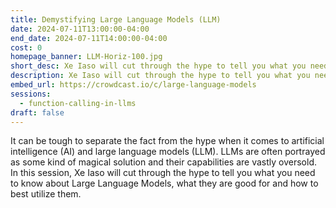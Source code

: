 ```yaml
---
title: Demystifying Large Language Models (LLM)
date: 2024-07-11T13:00:00-04:00
end_date: 2024-07-11T14:00:00-04:00
cost: 0
homepage_banner: LLM-Horiz-100.jpg
short_desc: Xe Iaso will cut through the hype to tell you what you need to know about Large Language Models, what they are good for and how to best utilize them.
description: Xe Iaso will cut through the hype to tell you what you need to know about Large Language Models, what they are good for and how to best utilize them.
embed_url: https://crowdcast.io/c/large-language-models
sessions:
  - function-calling-in-llms
draft: false
---
```


It can be tough to separate the fact from the hype when it comes to artificial intelligence (AI) and large language models (LLM). LLMs are often portrayed as some kind of magical solution and their capabilities are vastly oversold. In this session, Xe Iaso will cut through the hype to tell you what you need to know about Large Language Models, what they are good for and how to best utilize them.
